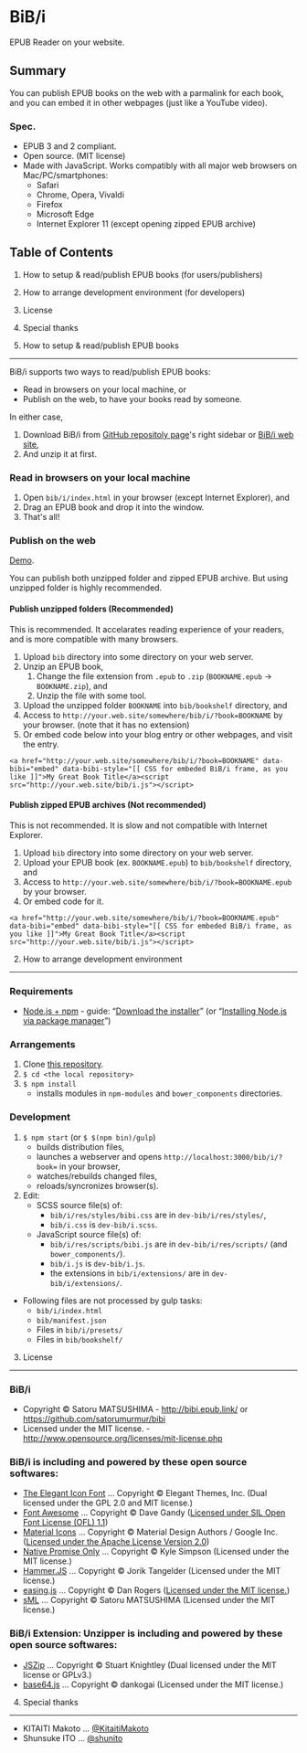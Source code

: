 BiB/i
================================================================================================================================

EPUB Reader on your website.


Summary
--------------------------------------------------------------------------------------------------------------------------------

You can publish EPUB books on the web with a parmalink for each book, and you can embed it in other webpages (just like a YouTube video).

### Spec.

* EPUB 3 and 2 compliant.
* Open source. (MIT license)
* Made with JavaScript. Works compatibly with all major web browsers on Mac/PC/smartphones:
    - Safari
    - Chrome, Opera, Vivaldi
    - Firefox
    - Microsoft Edge
    - Internet Explorer 11 (except opening zipped EPUB archive)




Table of Contents
--------------------------------------------------------------------------------------------------------------------------------

1. How to setup & read/publish EPUB books (for users/publishers)
2. How to arrange development environment (for developers)
3. License
4. Special thanks




1. How to setup & read/publish EPUB books
--------------------------------------------------------------------------------------------------------------------------------

BiB/i supports two ways to read/publish EPUB books:

* Read in browsers on your local machine, or
* Publish on the web, to have your books read by someone.

In either case,

1. Download BiB/i from [GitHub repositoly page](https://github.com/satorumurmur/bibi)'s right sidebar or [BiB/i web site](http://bibi.epub.link/#download),
2. And unzip it at first.



### Read in browsers on your local machine 

1. Open `bib/i/index.html` in your browser (except Internet Explorer), and
2. Drag an EPUB book and drop it into the window.
3. That's all!


### Publish on the web

[Demo](http://bibi.epub.link/#demo).

You can publish both unzipped folder and zipped EPUB archive. But using unzipped folder is highly recommended.


#### Publish unzipped folders (Recommended)

This is recommended. It accelarates reading experience of your readers, and is more compatible with many browsers.

1. Upload `bib` directory into some directory on your web server.
2. Unzip an EPUB book,
    1. Change the file extension from `.epub` to `.zip` (`BOOKNAME.epub` -> `BOOKNAME.zip`), and
    2. Unzip the file with some tool.
3. Upload the unzipped folder `BOOKNAME` into `bib/bookshelf` directory, and
4. Access to `http://your.web.site/somewhere/bib/i/?book=BOOKNAME` by your browser. (note that it has no extension)
5. Or embed code below into your blog entry or other webpages, and visit the entry.

````
<a href="http://your.web.site/somewhere/bib/i/?book=BOOKNAME" data-bibi="embed" data-bibi-style="[[ CSS for embeded BiB/i frame, as you like ]]">My Great Book Title</a><script src="http://your.web.site/bib/i.js"></script>
````


#### Publish zipped EPUB archives (Not recommended)

This is not recommended. It is slow and not compatible with Internet Explorer.

1. Upload `bib` directory into some directory on your web server.
2. Upload your EPUB book (ex. `BOOKNAME.epub`) to `bib/bookshelf` directory, and
3. Access to `http://your.web.site/somewhere/bib/i/?book=BOOKNAME.epub` by your browser.
4. Or embed code for it.

````
<a href="http://your.web.site/somewhere/bib/i/?book=BOOKNAME.epub" data-bibi="embed" data-bibi-style="[[ CSS for embeded BiB/i frame, as you like ]]">My Great Book Title</a><script src="http://your.web.site/bib/i.js"></script>
````



2. How to arrange development environment
--------------------------------------------------------------------------------------------------------------------------------


### Requirements

* [Node.js + npm](http://nodejs.org/) - guide: “[Download the installer](http://nodejs.org/download/)” (or “[Installing Node.js via package manager](https://github.com/joyent/node/wiki/Installing-Node.js-via-package-manager)”)


### Arrangements

1. Clone [this repository](https://github.com/satorumurmur/bibi/). 
2. `$ cd <the local repository>`
3. `$ npm install`
    - installs modules in `npm-modules` and `bower_components` directories.


### Development

1. `$ npm start` (or `$ $(npm bin)/gulp`)
    - builds distribution files,
    - launches a webserver and opens `http://localhost:3000/bib/i/?book=` in your browser,
    - watches/rebuilds changed files,
    - reloads/syncronizes browser(s).
2. Edit:
    - SCSS source file(s) of:
        - `bib/i/res/styles/bibi.css` are in `dev-bib/i/res/styles/`,
        - `bib/i.css` is `dev-bib/i.scss`.
    - JavaScript source file(s) of:
        - `bib/i/res/scripts/bibi.js` are in `dev-bib/i/res/scripts/` (and `bower_components/`).
        - `bib/i.js` is `dev-bib/i.js`.
        - the extensions in `bib/i/extensions/` are in `dev-bib/i/extensions/`.

* Following files are not processed by gulp tasks:
    - `bib/i/index.html`
    - `bib/manifest.json`
    - Files in `bib/i/presets/`
    - Files in `bib/bookshelf/`





3. License
--------------------------------------------------------------------------------------------------------------------------------


### BiB/i

* Copyright &copy; Satoru MATSUSHIMA - http://bibi.epub.link/ or https://github.com/satorumurmur/bibi
* Licensed under the MIT license. - http://www.opensource.org/licenses/mit-license.php


### BiB/i is including and powered by these open source softwares:

* [The Elegant Icon Font](http://www.elegantthemes.com/blog/resources/elegant-icon-font) ... Copyright &copy; Elegant Themes, Inc. (Dual licensed under the GPL 2.0 and MIT license.)
* [Font Awesome](http://fontawesome.io) ... Copyright &copy; Dave Gandy ([Licensed under SIL Open Font License (OFL) 1.1](http://scripts.sil.org/OFL))
* [Material Icons](https://material.io/icons/) ... Copyright &copy; Material Design Authors / Google Inc. ([Licensed under the Apache License Version 2.0](https://www.apache.org/licenses/LICENSE-2.0))
* [Native Promise Only](https://github.com/getify/native-promise-only) ... Copyright &copy; Kyle Simpson (Licensed under the MIT license.)
* [Hammer.JS](http://hammerjs.github.io/) ... Copyright &copy; Jorik Tangelder (Licensed under the MIT license.)
* [easing.js](https://github.com/danro/easing-js) ... Copyright &copy; Dan Rogers ([Licensed under the MIT license.](http://danro.mit-license.org/))
* [sML](https://github.com/satorumurmur/sML) ... Copyright &copy; Satoru MATSUSHIMA (Licensed under the MIT license.)


### BiB/i Extension: Unzipper is including and powered by these open source softwares:

* [JSZip](http://stuartk.com/jszip) ... Copyright &copy; Stuart Knightley (Dual licensed under the MIT license or GPLv3.)
* [base64.js](https://github.com/dankogai/js-base64) ... Copyright &copy; dankogai (Licensed under the MIT license.)




4. Special thanks
--------------------------------------------------------------------------------------------------------------------------------

* KITAITI Makoto ... [@KitaitiMakoto](https://github.com/KitaitiMakoto)
* Shunsuke ITO ... [@shunito](https://github.com/shunito)